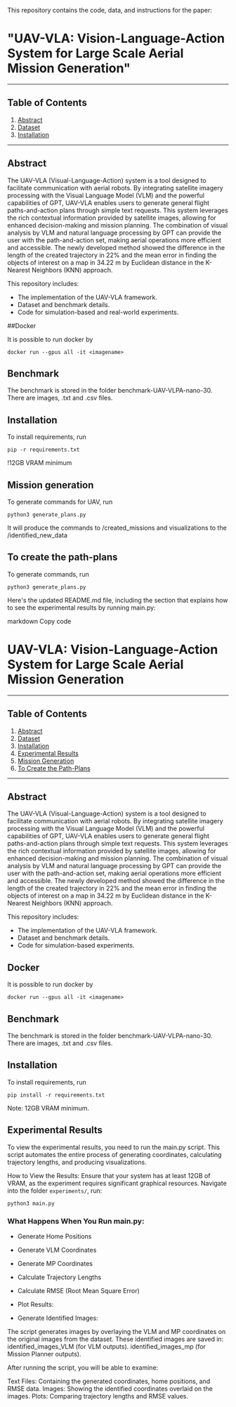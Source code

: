 This repository contains the code, data, and instructions for the paper:  
# "UAV-VLA: Vision-Language-Action System for Large Scale Aerial Mission Generation"

---

## Table of Contents
1. [Abstract](#abstract)
2. [Dataset](#dataset)
3. [Installation](#installation)


---
## Abstract
The UAV-VLA (Visual-Language-Action) system is a tool designed to facilitate communication with aerial robots. 
By integrating satellite imagery processing with the Visual Language Model (VLM) and the powerful capabilities of GPT, UAV-VLA enables users to generate general flight paths-and-action plans through simple text requests. 
This system leverages the rich contextual information provided by satellite images, allowing for enhanced decision-making and mission planning. 
The combination of visual analysis by VLM and natural language processing by GPT can provide the user with the path-and-action set, making aerial operations more efficient and accessible. The newly developed method showed the difference in the length of the created trajectory in 22\% and the mean error in finding the objects of interest on a map in 34.22 m by Euclidean distance in the K-Nearest Neighbors (KNN) approach.

This repository includes:
- The implementation of the UAV-VLA framework.
- Dataset and benchmark details.
- Code for simulation-based and real-world experiments.

##Docker

It is possible to run docker by

```
docker run --gpus all -it <imagename>
```

## Benchmark

The benchmark is stored in the folder benchmark-UAV-VLPA-nano-30. There are images, .txt and .csv files.

## Installation

To install requirements, run 

```
pip -r requirements.txt
```
!12GB VRAM minimum


## Mission generation

To generate commands for UAV, run
```
python3 generate_plans.py
```
It will produce the commands to /created_missions and visualizations to the /identified_new_data


## To create the path-plans

To generate commands, run
```
python3 generate_plans.py
```


Here's the updated README.md file, including the section that explains how to see the experimental results by running main.py:

markdown
Copy code
# UAV-VLA: Vision-Language-Action System for Large Scale Aerial Mission Generation

---

## Table of Contents
1. [Abstract](#abstract)
2. [Dataset](#dataset)
3. [Installation](#installation)
4. [Experimental Results](#experimental-results)
5. [Mission Generation](#mission-generation)
6. [To Create the Path-Plans](#to-create-the-path-plans)

---

## Abstract
The UAV-VLA (Visual-Language-Action) system is a tool designed to facilitate communication with aerial robots. 
By integrating satellite imagery processing with the Visual Language Model (VLM) and the powerful capabilities of GPT, UAV-VLA enables users to generate general flight paths-and-action plans through simple text requests. 
This system leverages the rich contextual information provided by satellite images, allowing for enhanced decision-making and mission planning. 
The combination of visual analysis by VLM and natural language processing by GPT can provide the user with the path-and-action set, making aerial operations more efficient and accessible. The newly developed method showed the difference in the length of the created trajectory in 22% and the mean error in finding the objects of interest on a map in 34.22 m by Euclidean distance in the K-Nearest Neighbors (KNN) approach.

This repository includes:
- The implementation of the UAV-VLA framework.
- Dataset and benchmark details.
- Code for simulation-based experiments.

## Docker

It is possible to run docker by

```
docker run --gpus all -it <imagename>
```
## Benchmark
The benchmark is stored in the folder benchmark-UAV-VLPA-nano-30. There are images, .txt and .csv files.

## Installation
To install requirements, run
```
pip install -r requirements.txt
```
Note: 12GB VRAM minimum.

## Experimental Results
To view the experimental results, you need to run the main.py script. This script automates the entire process of generating coordinates, calculating trajectory lengths, and producing visualizations.

How to View the Results:
Ensure that your system has at least 12GB of VRAM, as the experiment requires significant graphical resources.
Navigate into the folder ```experiments/```, run:
```
python3 main.py
```


### What Happens When You Run main.py:

- Generate Home Positions

- Generate VLM Coordinates

- Generate MP Coordinates

- Calculate Trajectory Lengths

- Calculate RMSE (Root Mean Square Error)
  
- Plot Results:

- Generate Identified Images:

The script generates images by overlaying the VLM and MP coordinates on the original images from the dataset.
These identified images are saved in:
identified_images_VLM (for VLM outputs).
identified_images_mp (for Mission Planner outputs).

After running the script, you will be able to examine:

Text Files: Containing the generated coordinates, home positions, and RMSE data.
Images: Showing the identified coordinates overlaid on the images.
Plots: Comparing trajectory lengths and RMSE values.
